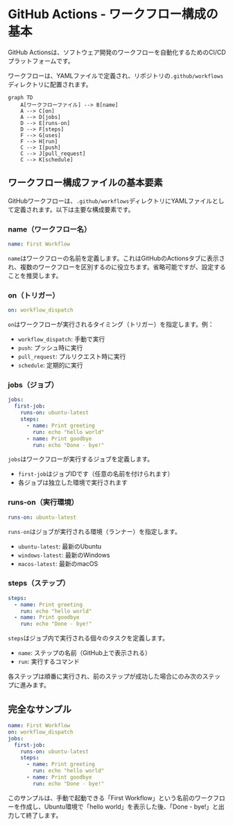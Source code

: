 # GitHub Actions - ワークフロー構成の基本

GitHub Actionsは、ソフトウェア開発のワークフローを自動化するためのCI/CDプラットフォームです。

ワークフローは、YAMLファイルで定義され、リポジトリの`.github/workflows`ディレクトリに配置されます。

```mermaid
graph TD
    A[ワークフローファイル] --> B[name]
    A --> C[on]
    A --> D[jobs]
    D --> E[runs-on]
    D --> F[steps]
    F --> G[uses]
    F --> H[run]
    C --> I[push]
    C --> J[pull_request]
    C --> K[schedule]
```

## ワークフロー構成ファイルの基本要素

GitHubワークフローは、`.github/workflows`ディレクトリにYAMLファイルとして定義されます。以下は主要な構成要素です。

### name（ワークフロー名）

```yaml
name: First Workflow
```

`name`はワークフローの名前を定義します。これはGitHubのActionsタブに表示され、複数のワークフローを区別するのに役立ちます。省略可能ですが、設定することを推奨します。

### on（トリガー）

```yaml
on: workflow_dispatch
```

`on`はワークフローが実行されるタイミング（トリガー）を指定します。例：

- `workflow_dispatch`: 手動で実行
- `push`: プッシュ時に実行
- `pull_request`: プルリクエスト時に実行
- `schedule`: 定期的に実行

### jobs（ジョブ）

```yaml
jobs:
  first-job:
    runs-on: ubuntu-latest
    steps:
      - name: Print greeting
        run: echo "hello world"
      - name: Print goodbye
        run: echo "Done - bye!"
```

`jobs`はワークフローが実行するジョブを定義します。
- `first-job`はジョブIDです（任意の名前を付けられます）
- 各ジョブは独立した環境で実行されます

### runs-on（実行環境）

```yaml
runs-on: ubuntu-latest
```

`runs-on`はジョブが実行される環境（ランナー）を指定します。
- `ubuntu-latest`: 最新のUbuntu
- `windows-latest`: 最新のWindows
- `macos-latest`: 最新のmacOS

### steps（ステップ）

```yaml
steps:
  - name: Print greeting
    run: echo "hello world"
  - name: Print goodbye
    run: echo "Done - bye!"
```

`steps`はジョブ内で実行される個々のタスクを定義します。
- `name`: ステップの名前（GitHub上で表示される）
- `run`: 実行するコマンド

各ステップは順番に実行され、前のステップが成功した場合にのみ次のステップに進みます。

## 完全なサンプル

```yaml
name: First Workflow
on: workflow_dispatch
jobs:
  first-job:
    runs-on: ubuntu-latest
    steps:
      - name: Print greeting
        run: echo "hello world"
      - name: Print goodbye
        run: echo "Done - bye!"
```

このサンプルは、手動で起動できる「First Workflow」という名前のワークフローを作成し、Ubuntu環境で「hello world」を表示した後、「Done - bye!」と出力して終了します。
